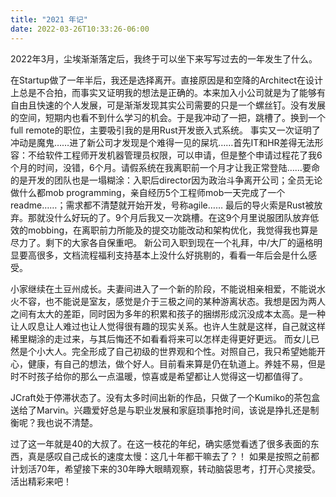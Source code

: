 ```yaml
---
title: "2021 年记"
date: 2022-03-26T10:33:26-06:00
---
```


2022年3月，尘埃渐渐落定后，我终于可以坐下来写写过去的一年发生了什么。
<!--more-->

在Startup做了一年半后，我还是选择离开。直接原因是和空降的Architect在设计上总是不合拍，而事实又证明我的想法是正确的。本来加入小公司就是为了能够有自由且快速的个人发展，可是渐渐发现其实公司需要的只是一个螺丝钉。没有发展的空间，短期内也看不到什么学习的机会。于是我冲动了一把，跳槽了。换到一个full remote的职位，主要吸引我的是用Rust开发嵌入式系统。
事实又一次证明了冲动是魔鬼……进了新公司才发现是个难得一见的屎坑……首先IT和HR差得无法形容：不给软件工程师开发机器管理员权限，可以申请，但是整个申请过程花了我6个月的时间，没错，6个月。请假系统在我离职前一个月才让我正常登陆……要命的是开发的团队也是一塌糊涂：入职后director因为政治斗争离开公司；全员无论做什么都mob programming，亲自经历5个工程师mob一天完成了一个readme……；需求都不清楚就开始开发，号称agile……
最后的导火索是Rust被放弃。那就没什么好玩的了。9个月后我又一次跳槽。在这9个月里说服团队放弃低效的mobbing，在离职前力所能及的提交功能改动和架构优化，我觉得我也算是尽力了。剩下的大家各自保重吧。
新公司入职到现在一个礼拜，中/大厂的逼格明显要高很多，文档流程福利支持基本上没什么好挑剔的，看看一年后会是什么感受。

小家继续在土豆州成长。夫妻间进入了一个新的阶段，不能说相亲相爱，不能说水火不容，也不能说是室友，感觉是介于三极之间的某种游离状态。我想是因为两人之间有太大的差距，同时因为多年的积累和孩子的捆绑形成沉没成本太高。是一种让人叹息让人难过也让人觉得很有趣的现实关系。也许人生就是这样，自己就这样稀里糊涂的走过来，与其后悔还不如看看将来可以怎样走得更好更远。
而女儿已然是个小大人。完全形成了自己初级的世界观和个性。对照自己，我只希望她能开心，健康，有自己的想法，做个好人。目前看来算是仍在轨道上。养娃不易，但是时不时孩子给你的那么一点温暖，惊喜或是希望都让人觉得这一切都值得了。

JCraft处于停滞状态了。没有太多时间出新的作品，只做了一个Kumiko的茶包盒送给了Marvin。兴趣爱好总是与职业发展和家庭琐事抢时间，该说是挣扎还是制衡呢？我也说不清楚。

过了这一年就是40的大叔了。在这一枝花的年纪，确实感觉看透了很多表面的东西，真是感叹自己成长的速度太慢：这几十年都干嘛去了？！
如果是按照之前都计划活70年，希望接下来的30年睁大眼睛观察，转动脑袋思考，打开心灵接受。活出精彩来吧！
